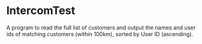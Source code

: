 # IntercomTest
A program to read the full list of customers and output the names and user ids of matching customers (within 100km), sorted by User ID (ascending).
